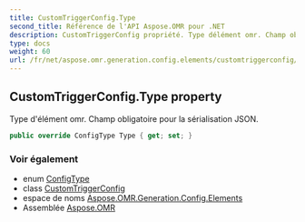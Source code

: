 ```yaml
---
title: CustomTriggerConfig.Type
second_title: Référence de l'API Aspose.OMR pour .NET
description: CustomTriggerConfig propriété. Type délément omr. Champ obligatoire pour la sérialisation JSON.
type: docs
weight: 60
url: /fr/net/aspose.omr.generation.config.elements/customtriggerconfig/type/
---
```

## CustomTriggerConfig.Type property

Type d'élément omr. Champ obligatoire pour la sérialisation JSON.

```csharp
public override ConfigType Type { get; set; }
```

### Voir également

* enum [ConfigType](../../../aspose.omr.generation.config.enums/configtype/)
* class [CustomTriggerConfig](../)
* espace de noms [Aspose.OMR.Generation.Config.Elements](../../customtriggerconfig/)
* Assemblée [Aspose.OMR](../../../)


